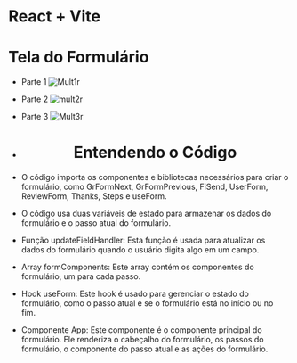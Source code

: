 # React + Vite

<h1 aling="center">Tela do Formulário</h1>

- Parte 1
![Mult1r](https://github.com/Pilatis/Multistep_form_React/assets/139661291/7f71b500-946d-476c-9cb5-5545a6c69b23)
- Parte 2
![mult2r](https://github.com/Pilatis/Multistep_form_React/assets/139661291/0e8fdd78-204f-4c15-bc93-e991f27a4497)
- Parte 3
![Mult3r](https://github.com/Pilatis/Multistep_form_React/assets/139661291/9fae5421-fc8e-45f5-b099-515fb0a81284)

- <h1 align="center">Entendendo o Código</h1>

- O código importa os componentes e bibliotecas necessários para criar o formulário, como GrFormNext, GrFormPrevious, FiSend, UserForm, ReviewForm, Thanks, Steps e useForm.
 
- O código usa duas variáveis de estado para armazenar os dados do formulário e o passo atual do formulário.

- Função updateFieldHandler: Esta função é usada para atualizar os dados do formulário quando o usuário digita algo em um campo.

- Array formComponents: Este array contém os componentes do formulário, um para cada passo.

- Hook useForm: Este hook é usado para gerenciar o estado do formulário, como o passo atual e se o formulário está no início ou no fim.

- Componente App: Este componente é o componente principal do formulário. Ele renderiza o cabeçalho do formulário, os passos do formulário, o componente do passo atual e as ações do formulário.
